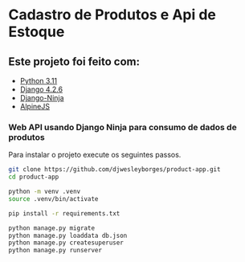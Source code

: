 # Cadastro de Produtos e Api de Estoque

## Este projeto foi feito com:

* [Python 3.11](https://www.python.org/)
* [Django 4.2.6](https://www.djangoproject.com/)
* [Django-Ninja](https://django-ninja.rest-framework.com/)
* [AlpineJS](https://alpinejs.dev/)


### Web API usando Django Ninja para consumo de dados de produtos

Para instalar o projeto execute os seguintes passos.

```bash
git clone https://github.com/djwesleyborges/product-app.git
cd product-app

python -m venv .venv
source .venv/bin/activate

pip install -r requirements.txt

python manage.py migrate
python manage.py loaddata db.json
python manage.py createsuperuser
python manage.py runserver
```
